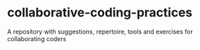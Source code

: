 # collaborative-coding-practices
A repository with suggestions, repertoire, tools and exercises for collaborating coders
